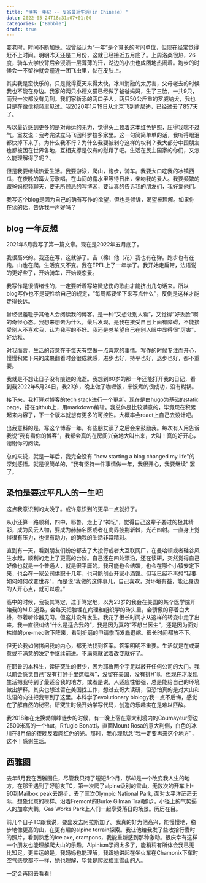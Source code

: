 ```yaml
---
title: "博客一年纪 -- 反省最近生活(in Chinese) "
date: 2022-05-24T18:31:07+01:00
categories: ["Babble"]
draft: true
---
```


变老时，时间不断加快。我曾经认为“一年”是个算长的时间单位，但现在经常觉得赶不上时间。明明昨天还是二月份，这就已经接近五月底了。上周洛桑很热，26度，骑车去学校背后会浸渍一层薄薄的汗，湖边的小虫也成团地热闹着。跑步的时候会一不留神就会撞近一团飞虫里，黏在皮肤上。

其实我是蛮快乐的。只是觉得夏天来得太快，冰川消融的太厉害，父母老去的时候我也不能在身边。我家的两只小德文猫已经做了爸爸妈妈，生了三胎，一共9只，而我一次都没有见到。我们家新添的两口子人，两只50公斤重的罗威纳犬，我也只是在微信视频里见过。我2020年1月19日从北京飞到肯尼迪，已经过去了857天了。

所以最近感到更多的是对命运的无力，觉得头上顶着这本红色护照，压得我喘不过气。室友说：我考完试立马飞回科罗拉多家里。这一句简简单单的话，我听得眼泪都快掉下来了。为什么我不行？为什么我要被剥夺这样的权利？我大部分中国朋友也都被困在世界各地，互相支撑是仅有的慰藉了吧。生活在民主国家的你们，又怎么能理解得了呢？。

但是我要继续热爱生活。我要游泳，爬山，跑步，骑车。我要大口吃我的冰镇西瓜，在夜晚的篝火旁歌唱，在山间的露水里等待日出，亲吻我的爱人。我要频繁的跟爸妈视频聊天，要无所顾忌的写博客，要认真的告诉我的朋友们，我好爱他们。

我写这个blog是因为自己的确有写作的欲望，但也是倾诉，渴望被理解。如果你在读的话，告诉我一声好吗？

## blog 一年反想 
2021年5月我写了第一篇文章。现在是2022年五月底了。

我很高兴的。我还在写，这就够了。吉（棉）他（花）我也有在弹。跑步也有在跑。山也在爬。生活变又不变。我在EPFL上了一年学了。我开始走扁带，法语说的更好些了，开始骑车，开始谈恋爱。

我写作是很情绪性的，一定要听着写略微悲伤的歌曲才能挤出几句话来。所以blog写作也不是硬性给自己的规定，“每周都要坐下来写点什么”，反倒是这样才能走得长远。

曾经很羞耻于其他人会阅读我的博客。是一种“又想让别人看”，又觉得“好丢脸”啊的奇怪心态。我想来想去为什么，最后发现，是我在接受自己上面有障碍，不能接受别人不喜欢我，认为我写的不好。我还是总希望自己在别人眼中显得很“厉害”，好幼稚。

对我而言，生活的诗意在于每天有空做一点喜欢的事情。写作的时候专注而开心，慢慢积累下来的成果翻看时会很成就感，进步也好，持平也好，退步也好，都不重要。

我就是不想让日子没有痕迹的流逝。我想到80岁的那一年还能打开我的日记，看到我2022年5月24日，我23岁，晚上做了咖喱饭，米饭煮的很成功，没有糊锅。

接下来，我打算对博客的tech stack进行一个更新。现在是由hugo为基础的static page，搭在github上，用markdown编辑。我总体是比较满意的，毕竟现在积累起来内容了，下一个版本就想有更多的可控性。大概率会react上自己去设计吧。

出我意料的是，写这个博客一年，有些朋友读了之后会来鼓励我。每次有人用告诉我说“我有看你的博客”，我都会真的在房间兴奋地大叫出来，大叫！真的好开心，谢谢你的阅读。

总的来说，就是一年后，我完全没有 "how starting a blog changed my life"的深刻感悟。就是很简单的，“我有坚持一件事情做一年，我很开心，我要继续” 罢了。

## 恐怕是要过平凡人的一生吧
这点我意识到的太晚了。或许意识到的更早一点就好了。

从小还算一路顺利，四中，耶鲁，走上了“神坛”，觉得自己这辈子要过的极其精彩，成为风云人物，要成为赫赫名医或者在商界披荆斩棘，光芒四射。一直身上觉得很有压力，也很有动力，的确我的生活非常精彩。

直到有一天，看到朋友们纷纷都去了大投行或者大互联网厂，在曼哈顿或者硅谷风生水起，顺利的走上了更高的台阶。自己还在四处漂泊，还在读研，突然觉得自己好像也就是一个普通人，就是很平庸的。我可能也会结婚，也会在哪个小镇安定下来，也会在一家公司供职十几年，也可能创业开家小酒馆。但我已经不再想“我要如何如何改变世界”，而是说“我做的这件事儿，自己喜欢，对环境有益，能让身边的人开心点，就可以啦。”

高中的时候，我极其笃定，过于笃定地，以为23岁的我会在美国的某个医学院开始我的M.D.道路，会每天把脸埋在病理和组织学的砖头里，会骄傲的穿着白大褂，带着听诊器见习。但这并没有发生。我花了很长时间才从这样的转变中走了出来。我一直很纠结“什么是适合我的”，我是因为真的“不想当医生”，还是因为面对枯燥的pre-med败下阵来，看到折磨的申请季而发矗退缩。很长时间都放不下。

但无论我如何拷问我的内心，都无法找到答案。答案明明不重要。生活就是在或满意或不满意的决定中继续前进。不满意就试着改变就好了。

在耶鲁的本科生，读研究生的很少，因为耶鲁两个字足以敲开任何公司的大门。我以前会感觉自己“没有打好手里这幅牌”，没留在美国，没有排H1B。但现在才发现生活把我待到了最适合我的地方。或者是说，人适应性很强，总是能给自己的环境做出解释。其实也想过留在美国找工作，想过去哥大读研，但恐怕真的是对大山和法语的向往把我带到了这里。本科学了evolutionary biology我一点不后悔，感觉在了解自然的秘密。研究生时候开始学写代码，创造的乐趣实在是难以匹敌。

我2018年在走换勃朗峰徒步的时候，有一晚上宿在意大利境内的Coumayeur旁边2500米高的一个hut，Rifugio Bonatti，直面Mount Rosa的意大利侧，白色的冰川在8月份的夜晚反着肉红色的光。那时，我心理默念“我一定要再来这个地方”，这不！感谢生活。


## 西雅图
去年5月我在西雅图住，尽管我只待了短短5个月，那却是一个改变我人生的地方。在那里遇到了好朋友TC，第一次爬了alpine级别的雪山，无数次的开车上I-90到Mailbox peak去跑步，去了三次Olympic National Park, 面对太平洋茫茫无际，想象北京的模样。沿着Fremont的Burke Gilman Trail跑步，小径上的气势逼人的加拿大鹅，Gas Works Park上人们一起享受落日的场景。历历在目。

前几个日子TC跟我说，要出发去阿拉斯加了。我真的好为他高兴，能慢慢地，稳步地像更高的山，在更有趣的alpine terrain探索。我让他给我发了些收拾行囊时的照片，看到熟悉的ice axe, crampons，我能重新感到那种激动。很庆幸有这样一个朋友也能理解爬大山的乐趣。Alpinism学问太多了，能稍稍有所体会我已无比知足。更幸运的是，我妈妈也能理解，我跟她讲起在坐火车在Chamonix下车时空气感觉都不一样，她也理解，毕竟是爬过梅里雪山的人。

一定会再回去看看!